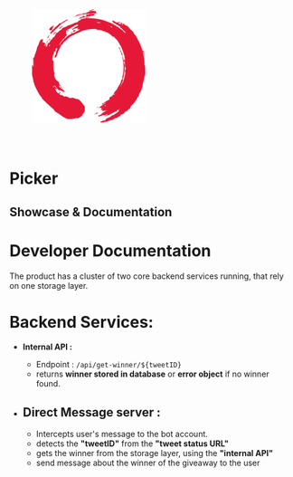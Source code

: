 <img src="https://raw.githubusercontent.com/twitterpicker/twitter-picker/main/public/logo.png" data-canonical-src="https://raw.githubusercontent.com/twitterpicker/twitter-picker/main/public/logo.png" width="200" height="200" style="margin: 40px" />

# Picker
## Showcase & Documentation




# Developer Documentation


The product has a cluster of two core backend services running, that rely on one storage layer.

# **Backend Services:** 

 - **Internal API :** 
	 
	  - Endpoint :  `/api/get-winner/${tweetID}`
	  - returns **winner stored in database** or **error object** if no winner found.
	
	  
	

 - **Direct Message server :** 
	 -	
	 - Intercepts user's message to the bot account.
	 - detects the **"tweetID"** from the **"tweet status URL"**
	 - gets the winner from the storage layer, using the **"internal API"**
	 - send message about the winner of the giveaway to the user
	 
